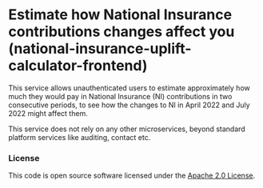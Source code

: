 
# Estimate how National Insurance contributions changes affect you (national-insurance-uplift-calculator-frontend)

This service allows unauthenticated users to estimate approximately how much they would pay in National Insurance (NI) contributions in two consecutive periods, to see how the changes to NI in April 2022 and July 2022 might affect them.

This service does not rely on any other microservices, beyond standard platform services like auditing, contact etc.

### License

This code is open source software licensed under the [Apache 2.0 License]("http://www.apache.org/licenses/LICENSE-2.0.html").